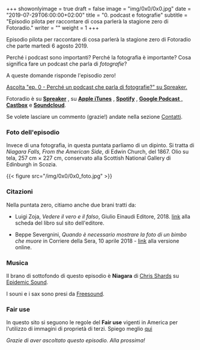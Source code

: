 +++
showonlyimage = true
draft = false
image = "img/0x0/0x0.jpg"
date = "2019-07-29T06:00:00+02:00"
title = "0. podcast e fotografie"
subtitle = "Episodio pilota per raccontare di cosa parlerà la stagione zero di Fotoradio."
writer = ""
weight = 1
+++

<script async src="https://widget.spreaker.com/widgets.js"></script>

Episodio pilota per raccontare di cosa parlerà la stagione zero di Fotoradio che parte martedi 6 agosto 2019.
<!-- more -->

Perché i podcast sono importanti? Perché la fotografia è importante? Cosa significa fare un podcast che parla di _fotografie_?

A queste domande risponde l'episodio zero!

<a class="spreaker-player" href="https://www.spreaker.com/episode/18656129" data-resource="episode_id=18656129" data-width="100%" data-height="200px" data-theme="light" data-playlist="false" data-playlist-continuous="false" data-autoplay="false" data-live-autoplay="false" data-chapters-image="true" data-episode-image-position="right" data-hide-logo="false" data-hide-likes="false" data-hide-comments="false" data-hide-sharing="false" data-hide-download="true">Ascolta "ep. 0 - Perché un podcast che parla di fotografie?" su Spreaker.</a>

Fotoradio è su <a href="https://www.spreaker.com/show/fotoradio-un-podcast-sulle-fotografie">**Spreaker**</a>
, su <a href="https://podcasts.apple.com/it/podcast/fotoradio-un-podcast-sulle-fotografie/id1473090985">**Apple iTunes**</a>
, <a href="https://open.spotify.com/show/3dzBBFOJD2gaz2pRdhlzYh">**Spotify**</a>
, <a href="https://www.google.com/podcasts?feed=aHR0cHM6Ly93d3cuc3ByZWFrZXIuY29tL3Nob3cvMzYwNzI4OS9lcGlzb2Rlcy9mZWVk">**Google Podcast**
, <a href="https://castbox.fm/channel/Fotoradio-un-podcast-sulle-fotografie-id2203635?country=it">**Castbox**</a>
e <a href="https://soundcloud.com/user-153455998">**Soundcloud**</a>.

Se volete lasciare un commento (grazie!) andate nella sezione <a href="/contact">Contatti</a>.





### Foto dell'episodio
Invece di una fotografia, in questa puntata parliamo di un dipinto. Si tratta di _Niagara Falls, From the American Side_,  di Edwin Church, del 1867. Olio su tela, 257 cm × 227 cm, conservato alla Scottish National Gallery di Edinburgh in Scozia.

{{< figure src="/img/0x0/0x0_foto.jpg" >}}




### Citazioni
Nella puntata zero, citiamo anche due brani tratti da:

- Luigi Zoja, *Vedere il vero e il falso*, Giulio Einaudi Editore, 2018. <a target="blank" href="https://www.einaudi.it/catalogo-libri/problemi-contemporanei/vedere-il-vero-e-il-falso-luigi-zoja-9788806232788/">link</a> alla scheda del libro sul sito dell'editore.

- Beppe Severgnini, *Quando è necessario mostrare la foto di un bimbo che muore* in Corriere della Sera, 10 aprile 2018 -
<a target="blank" href="https://www.corriere.it/esteri/18_aprile_10/siria-mostrare-foto-un-bimbo-che-muore-b4fd6eca-3c2f-11e8-b32d-1ffee392ceeb.shtml">link</a>
alla versione online.




### Musica
Il brano di sottofondo di questo episodio è **Niagara** di <a target="blank" href="https://www.epidemicsound.com/search/?term=Chris%20Shards">Chris Shards</a> su <a target="blank" href="https://www.epidemicsound.com/">Epidemic Sound</a>.

I souni e i sax sono presi da <a target="blank" href="https://freesound.org">Freesound</a>.


<!--
### Errata corrige
-->


### Fair use
In questo sito si seguono le regole del **Fair use** vigenti in America per l'utilizzo di immagini di proprietà di terzi. Spiego meglio <a href="/static_page/fair_use/">qui</a>



_Grazie di aver ascoltato questo episodio. Alla prossima!_
